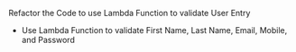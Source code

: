 Refactor the Code to
use Lambda Function
to validate User Entry
- Use Lambda Function to validate First
Name, Last Name, Email, Mobile, and
Password